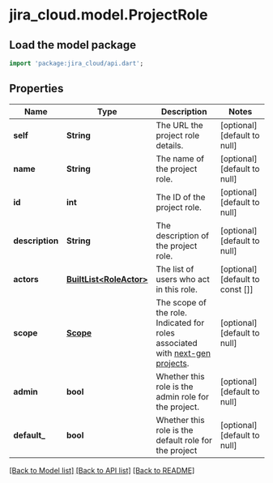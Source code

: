 # jira_cloud.model.ProjectRole

## Load the model package
```dart
import 'package:jira_cloud/api.dart';
```

## Properties
Name | Type | Description | Notes
------------ | ------------- | ------------- | -------------
**self** | **String** | The URL the project role details. | [optional] [default to null]
**name** | **String** | The name of the project role. | [optional] [default to null]
**id** | **int** | The ID of the project role. | [optional] [default to null]
**description** | **String** | The description of the project role. | [optional] [default to null]
**actors** | [**BuiltList&lt;RoleActor&gt;**](RoleActor.md) | The list of users who act in this role. | [optional] [default to const []]
**scope** | [**Scope**](Scope.md) | The scope of the role. Indicated for roles associated with [next-gen projects](https://confluence.atlassian.com/x/loMyO). | [optional] [default to null]
**admin** | **bool** | Whether this role is the admin role for the project. | [optional] [default to null]
**default_** | **bool** | Whether this role is the default role for the project | [optional] [default to null]

[[Back to Model list]](../README.md#documentation-for-models) [[Back to API list]](../README.md#documentation-for-api-endpoints) [[Back to README]](../README.md)


